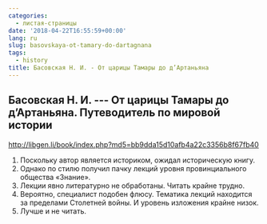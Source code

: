 ```yaml
---
categories:
  - листая-страницы
date: '2018-04-22T16:55:59+00:00'
lang: ru
slug: basovskaya-ot-tamary-do-dartagnana
tags:
  - history
title: Басовская Н. И. - От царицы Тамары до д’Артаньяна
---
```



## Басовская Н. И. --- От царицы Тамары до д’Артаньяна. Путеводитель по мировой истории

<http://libgen.li/book/index.php?md5=bb9dda15d10afb4a22c3356b8f67fb40>

<!--more-->

1. Поскольку автор является историком, ожидал историческую книгу.
2. Однако по стилю получил пачку лекций уровня провинциального общества «Знание».
3. Лекции явно литературно не обработаны. Читать крайне трудно.
4. Вероятно, специалист подобен флюсу. Тематика лекций находится за пределами Столетней войны. И уровень изложения крайне низок.
5. Лучше и не читать.